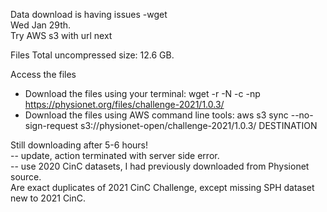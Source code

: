 Data download is having issues -wget  
Wed Jan 29th.  
Try AWS s3 with url next  


Files
Total uncompressed size: 12.6 GB.

Access the files
 * Download the files using your terminal: wget -r -N -c -np https://physionet.org/files/challenge-2021/1.0.3/   
 * Download the files using AWS command line tools: aws s3 sync --no-sign-request s3://physionet-open/challenge-2021/1.0.3/ DESTINATION   

Still downloading after 5-6 hours!  
-- update, action terminated with server side error.  
-- use 2020 CinC datasets, I had previously downloaded from Physionet source.  
   Are exact duplicates of 2021 CinC Challenge, except missing SPH dataset new to 2021 CinC.  
